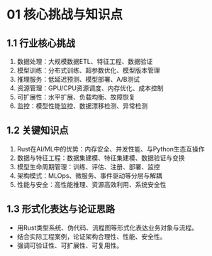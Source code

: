 # 01 核心挑战与知识点

## 1.1 行业核心挑战

1. 数据处理：大规模数据ETL、特征工程、数据验证
2. 模型训练：分布式训练、超参数优化、模型版本管理
3. 推理服务：低延迟预测、模型部署、A/B测试
4. 资源管理：GPU/CPU资源调度、内存优化、成本控制
5. 可扩展性：水平扩展、负载均衡、故障恢复
6. 监控：模型性能监控、数据漂移检测、异常检测

## 1.2 关键知识点

1. Rust在AI/ML中的优势：内存安全、并发性能、与Python生态互操作
2. 数据与特征工程：数据集建模、特征集建模、数据验证与变换
3. 模型生命周期管理：训练、评估、注册、部署、监控
4. 架构模式：MLOps、微服务、事件驱动等分层与解耦
5. 性能与安全：高性能推理、资源高效利用、系统安全性

## 1.3 形式化表达与论证思路

- 用Rust类型系统、伪代码、流程图等形式化表达业务对象与流程。
- 结合实际工程案例，论证架构合理性、性能、安全性。
- 强调可验证性、可扩展性、可复用性。
